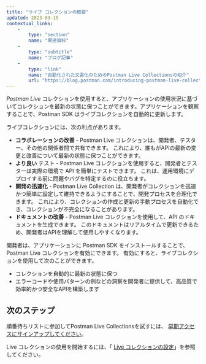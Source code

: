 ```yaml
---
title: "ライブ コレクションの概要"
updated: 2023-03-15
contextual_links: 
    - 
        type: "section"
        name: "関連資料"
    - 
        type: "subtitle"
        name: "ブログ記事"
    - 
        type: "link"
        name: "自動化された文書化のためのPostman Live Collectionsの紹介"
        url: "https://blog.postman.com/introducing-postman-live-collections-for-automated-documentation/"
---
```

*Postman Live* コレクションを使用すると、アプリケーションの使用状況に基づいてコレクションを最新の状態に保つことができます。アプリケーションを観察することで、Postman SDK はライブコレクションを自動的に更新します。

ライブコレクションには、次の利点があります。

* **コラボレーションの改善** \- Postman Live コレクションは、開発者、テスター、その他の関係者間で共有できます。 これにより、誰もがAPIの最新の変更と改善について最新の状態に保つことができます。
* **より良い** テスト \- Postman Live コレクションを使用すると、開発者とテスターは実際の環境で API を簡単にテストできます。 これは、運用環境にデプロイする前に問題やバグを特定するのに役立ちます。
* **開発の迅速化** \- Postman Live Collection は、開発者がコレクションを迅速かつ簡単に設定して維持できるようにすることで、開発プロセスを合理化できます。 これにより、コレクションの作成と更新の手動プロセスを自動化でき、コレクションが不完全になることがあります。
* **ドキュメントの改善** \- Postman Live コレクションを使用して、API のドキュメントを生成できます。 このドキュメントはリアルタイムで更新できるため、開発者はAPIを理解して使用しやすくなります。

開発者は、アプリケーションに Postman SDK をインストールすることで、Postman Live コレクションを有効にできます。 有効にすると、ライブコレクションを使用して次のことができます。

* コレクションを自動的に最新の状態に保つ
* エラーコードや使用パターンの例などの洞察を開発者に提供して、高品質で効率的かつ安全なAPIを構築します

次のステップ
------

順番待ちリストに参加してPostman Live Collectionsを試すには、 [早期アクセスにサインアップしてください](https://www.postman.com/lp/postman-live-collections/)。

Live コレクションの使用を開始するには、「 [Live コレクションの設定](/docs/collections/live-collections/live-collections-setup/)」を参照してください。

